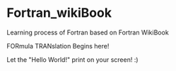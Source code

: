 # Fortran_wikiBook
Learning process of Fortran based on Fortran WikiBook


FORmula TRANslation Begins here!

Let the "Hello World!" print on your screen!
:)
